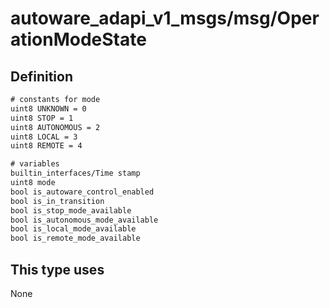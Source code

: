 <!-- This file is generated by a tool. Do not edit directly. -->

# autoware_adapi_v1_msgs/msg/OperationModeState

## Definition

```txt
# constants for mode
uint8 UNKNOWN = 0
uint8 STOP = 1
uint8 AUTONOMOUS = 2
uint8 LOCAL = 3
uint8 REMOTE = 4

# variables
builtin_interfaces/Time stamp
uint8 mode
bool is_autoware_control_enabled
bool is_in_transition
bool is_stop_mode_available
bool is_autonomous_mode_available
bool is_local_mode_available
bool is_remote_mode_available
```

## This type uses

None
